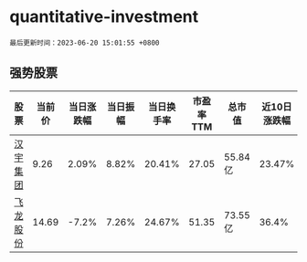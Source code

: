 # quantitative-investment

`最后更新时间：2023-06-20 15:01:55 +0800`

## 强势股票

|股票|当前价|当日涨跌幅|当日振幅|当日换手率|市盈率TTM|总市值|近10日涨跌幅|
|----|----|----|----|----|----|----|----|
|[汉宇集团](https://xueqiu.com/S/SZ300403)|9.26|2.09%|8.82%|20.41%|27.05|55.84亿|23.47%|
|[飞龙股份](https://xueqiu.com/S/SZ002536)|14.69|-7.2%|7.26%|24.67%|51.35|73.55亿|36.4%|
